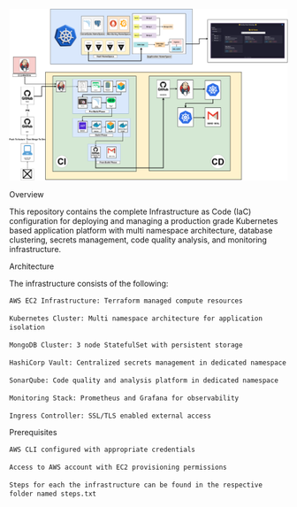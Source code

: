 ![alt text](<FLow Diagaram.png>)


Overview

This repository contains the complete Infrastructure as Code (IaC) configuration for deploying and managing a production grade Kubernetes based application platform with multi namespace architecture, database clustering, secrets management, code quality analysis, and monitoring infrastructure.


Architecture

The infrastructure consists of the following:

    AWS EC2 Infrastructure: Terraform managed compute resources

    Kubernetes Cluster: Multi namespace architecture for application isolation

    MongoDB Cluster: 3 node StatefulSet with persistent storage

    HashiCorp Vault: Centralized secrets management in dedicated namespace

    SonarQube: Code quality and analysis platform in dedicated namespace

    Monitoring Stack: Prometheus and Grafana for observability

    Ingress Controller: SSL/TLS enabled external access



Prerequisites


    AWS CLI configured with appropriate credentials

    Access to AWS account with EC2 provisioning permissions

    Steps for each the infrastructure can be found in the respective folder named steps.txt